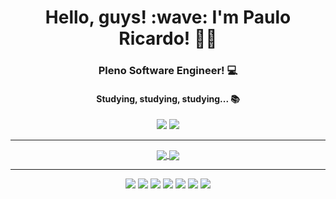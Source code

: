 <h1 align='center'>Hello, guys! :wave: I'm Paulo Ricardo! 🧑‍💻</h1>

 

<h3 align='center'>Pleno Software Engineer! 💻</h3>

<h4 align='center'>Studying, studying, studying... 📚</h4>

 

<p align='center'>
<a  href='https://github.com/pauloricardoma'><img src='https://img.shields.io/badge/-Github-000?style=flat-square&logo=Github&logoColor=white&link=LINK_GIT'></a>
<a  href='https://www.linkedin.com/in/paulo-ricardo-marques-de-almeida-3b681a13b/'><img src='https://img.shields.io/badge/-LinkedIn-blue?style=flat-square&logo=Linkedin&logoColor=white&link=LINK_LINKEDIN'></a>
</p>

----------------------------------------------------------------------------------
<p align='center'>
<a href="https://github.com/pauloricardoma">
  <img align="center" src="https://github-readme-stats.vercel.app/api?username=pauloricardoma&count_private=true&theme=dracula&show_icons=true" />
</a>
<a href="https://github.com/pauloricardoma">
  <img align="center" src="https://github-readme-stats.vercel.app/api/top-langs/?username=pauloricardoma&layout=compact&count_private=true&exclude_repo=clone-NotFlix,mycontacts-fe,projeto-escola-cursojs,Udemy-CursoJS" />
</a>
</p>

----------------------------------------------------------------------------------
<p align='center'>
<img src="https://img.shields.io/badge/HTML5-E34F26?style=for-the-badge&logo=html5&logoColor=white" />
<img src="https://img.shields.io/badge/CSS3-1572B6?style=for-the-badge&logo=css3&logoColor=white" />
<img src="https://img.shields.io/badge/JavaScript-323330?style=for-the-badge&logo=javascript&logoColor=F7DF1E" />
<img src="https://img.shields.io/badge/TypeScript-007ACC?style=for-the-badge&logo=typescript&logoColor=white" />
<img src='https://img.shields.io/badge/Node.js-339933?style=for-the-badge&logo=nodedotjs&logoColor=white' />
<img src='https://img.shields.io/badge/React-20232A?style=for-the-badge&logo=react&logoColor=61DAFB' />
<img src='https://img.shields.io/badge/firebase-ffca28?style=for-the-badge&logo=firebase&logoColor=black' />
</p>
